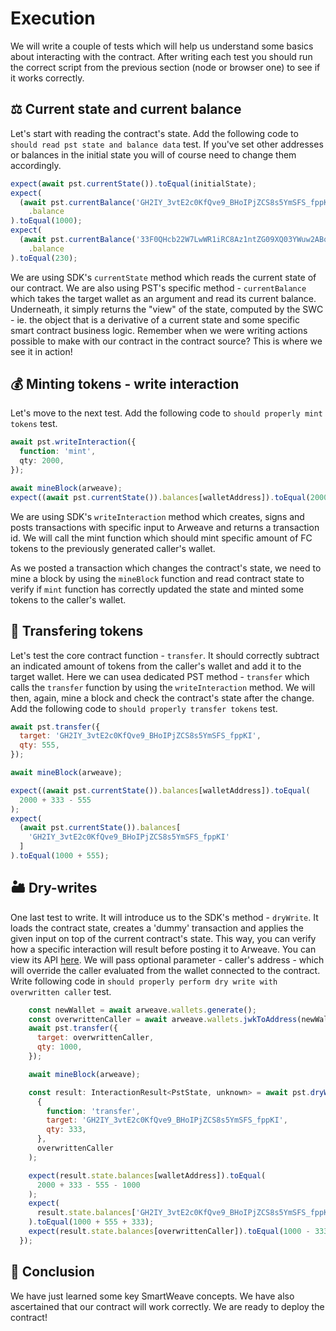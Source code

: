 # Execution

We will write a couple of tests which will help us understand some basics about interacting with the contract. After writing each test you should run the correct script from the previous section (node or browser one) to see if it works correctly.

## ⚖️ Current state and current balance

Let's start with reading the contract's state. Add the following code to `should read pst state and balance data` test. If you've set other addresses or balances in the initial state you will of course need to change them accordingly.

```js
expect(await pst.currentState()).toEqual(initialState);
expect(
  (await pst.currentBalance('GH2IY_3vtE2c0KfQve9_BHoIPjZCS8s5YmSFS_fppKI'))
    .balance
).toEqual(1000);
expect(
  (await pst.currentBalance('33F0QHcb22W7LwWR1iRC8Az1ntZG09XQ03YWuw2ABqA'))
    .balance
).toEqual(230);
```

We are using SDK's `currentState` method which reads the current state of our contract. We are also using PST's specific method - `currentBalance` which takes the target wallet as an argument and read its current balance. Underneath, it simply returns the "view" of the state, computed by the SWC - ie. the object that is a derivative of a current state and some specific smart contract business logic. Remember when we were writing actions possible to make with our contract in the contract source? This is where we see it in action!

## 💰 Minting tokens - write interaction

Let's move to the next test. Add the following code to `should properly mint tokens` test.

```ts
await pst.writeInteraction({
  function: 'mint',
  qty: 2000,
});

await mineBlock(arweave);
expect((await pst.currentState()).balances[walletAddress]).toEqual(2000);
```

We are using SDK's `writeInteraction` method which creates, signs and posts transactions with specific input to Arweave and returns a transaction id. We will call the mint function which should mint specific amount of FC tokens to the previously generated caller's wallet.

As we posted a transaction which changes the contract's state, we need to mine a block by using the `mineBlock` function and read contract state to verify if `mint` function has correctly updated the state and minted some tokens to the caller's wallet.

## 💸 Transfering tokens

Let's test the core contract function - `transfer`. It should correctly subtract an indicated amount of tokens from the caller's wallet and add it to the target wallet. Here we can usea  dedicated PST method - `transfer` which calls the `transfer` function by using the `writeInteraction` method. We will then, again, mine a block and check the contract's state after the change. Add the following code to `should properly transfer tokens` test.

```js
await pst.transfer({
  target: 'GH2IY_3vtE2c0KfQve9_BHoIPjZCS8s5YmSFS_fppKI',
  qty: 555,
});

await mineBlock(arweave);

expect((await pst.currentState()).balances[walletAddress]).toEqual(
  2000 + 333 - 555
);
expect(
  (await pst.currentState()).balances[
    'GH2IY_3vtE2c0KfQve9_BHoIPjZCS8s5YmSFS_fppKI'
  ]
).toEqual(1000 + 555);
```

## 🏜️ Dry-writes

One last test to write. It will introduce us to the SDK's method - `dryWrite`. It loads the contract state, creates a 'dummy' transaction and applies the given input on top of the current contract's state. This way, you can verify how a specific interaction will result before posting it to Arweave. You can view its API [here](https://github.com/redstone-finance/redstone-smartcontracts/blob/main/src/contract/Contract.ts). We will pass optional parameter - caller's address - which will override the caller evaluated from the wallet connected to the contract.
Write following code in `should properly perform dry write with overwritten caller` test.

```js
    const newWallet = await arweave.wallets.generate();
    const overwrittenCaller = await arweave.wallets.jwkToAddress(newWallet);
    await pst.transfer({
      target: overwrittenCaller,
      qty: 1000,
    });

    await mineBlock(arweave);

    const result: InteractionResult<PstState, unknown> = await pst.dryWrite(
      {
        function: 'transfer',
        target: 'GH2IY_3vtE2c0KfQve9_BHoIPjZCS8s5YmSFS_fppKI',
        qty: 333,
      },
      overwrittenCaller
    );

    expect(result.state.balances[walletAddress]).toEqual(
      2000 + 333 - 555 - 1000
    );
    expect(
      result.state.balances['GH2IY_3vtE2c0KfQve9_BHoIPjZCS8s5YmSFS_fppKI']
    ).toEqual(1000 + 555 + 333);
    expect(result.state.balances[overwrittenCaller]).toEqual(1000 - 333);
  });
```

## 🎊 Conclusion

We have just learned some key SmartWeave concepts. We have also ascertained that our contract will work correctly. We are ready to deploy the contract!
